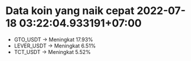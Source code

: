 # Data koin yang naik cepat 2022-07-18 03:22:04.933191+07:00

* GTO_USDT -> Meningkat 17.93%
* LEVER_USDT -> Meningkat 6.51%
* TCT_USDT -> Meningkat 5.52%
